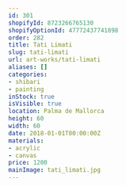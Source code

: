 ```yaml
---
id: 301
shopifyId: 8723266765130
shopifyOptionId: 47772437741898
order: 282
title: Tati Limati
slug: tati-limati
url: art-works/tati-limati
aliases: []
categories:
- shibari
- painting
inStock: true
isVisible: true
location: Palma de Mallorca
height: 60
width: 60
date: 2018-01-01T00:00:00Z
materials:
- acrylic
- canvas
price: 1200
mainImage: tati_limati.jpg
---
```

